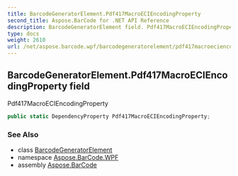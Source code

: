 ```yaml
---
title: BarcodeGeneratorElement.Pdf417MacroECIEncodingProperty
second_title: Aspose.BarCode for .NET API Reference
description: BarcodeGeneratorElement field. Pdf417MacroECIEncodingProperty
type: docs
weight: 2610
url: /net/aspose.barcode.wpf/barcodegeneratorelement/pdf417macroeciencodingproperty/
---
```

## BarcodeGeneratorElement.Pdf417MacroECIEncodingProperty field

Pdf417MacroECIEncodingProperty

```csharp
public static DependencyProperty Pdf417MacroECIEncodingProperty;
```

### See Also

* class [BarcodeGeneratorElement](../)
* namespace [Aspose.BarCode.WPF](../../barcodegeneratorelement/)
* assembly [Aspose.BarCode](../../../)


